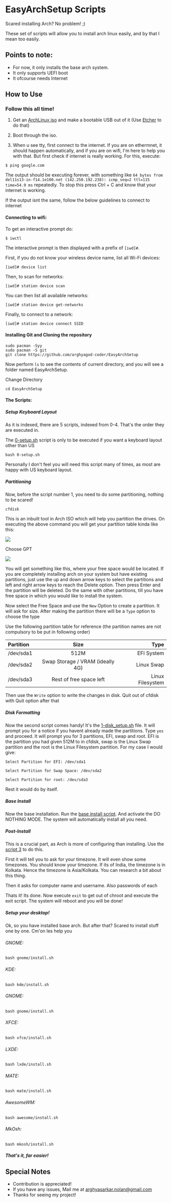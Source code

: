 # EasyArchSetup Scripts

Scared installing Arch? No problem! ;) 

These set of scripts will allow you to install arch linux easily, and by that I mean too easily.

## Points to note:

- For now, it only installs the base arch system.
- It only supports UEFI boot
- It ofcourse needs Internet

## How to Use

### Follow this all time!

1. Get an [ArchLinux iso](https://archlinux.org/download/) and make a bootable USB out of it (Use [Etcher](https://etcher.io) to do that)

2. Boot through the iso.

3. When u see tty, first connect to the internet. If you are on ethermnet, it should happen automatically, and if you are on wifi, I'm here to help you with that. But first check if internet is really working. For this, execute:

```
$ ping google.com
```

The output should be executing forever, with something like `64 bytes from del11s13-in-f14.1e100.net (142.250.192.238): icmp_seq=2 ttl=115 time=54.9 ms` repeatedly. To stop this press Ctrl + C and know that your internet is working. 

If the output isnt the same, follow the below guidelines to connect to internet

#### Connecting to wifi:

To get an interactive prompt do:

```
$ iwctl
```

The interactive prompt is then displayed with a prefix of `[iwd]#`.

First, if you do not know your wireless device name, list all Wi-Fi devices:

```
[iwd]# device list
```

Then, to scan for networks:

```
[iwd]# station device scan
```

You can then list all available networks:

```
[iwd]# station device get-networks
```

Finally, to connect to a network:

```
[iwd]# station device connect SSID
```

#### Installing Git and Cloning the repository

```
sudo pacman -Syy
sudo pacman -S git
git clone https://github.com/arghyagod-coder/EasyArchSetup
```

Now perform `ls` to see the contents of current directory, and you will see a folder named EasyArchSetup.

Change Directory
```
cd EasyArchSetup
```

#### The Scripts:

##### Setup Keyboard Layout

As it is indexed, there are 5 scripts, indexed from 0-4. That's the order they are executed in. 

The [0-setup.sh](/0-setup.sh) script is only to be executed if you want a keyboard layout other than US

```
bash 0-setup.sh
```

Personally I don't feel you will need this script many of times, as most are happy with US keyboard layout.

##### Partitioning

Now, before the script number 1, you need to do some partitioning, nothing to be scared!

```
cfdisk
```

This is an inbuilt tool in Arch ISO which will help you partition the drives. On executing the above command you will get your partition table kinda like this:

![](https://media.geeksforgeeks.org/wp-content/uploads/20190221160330/lab1.png)

Choose GPT

![](https://external-content.duckduckgo.com/iu/?u=https%3A%2F%2Fupload.wikimedia.org%2Fwikipedia%2Fcommons%2Fthumb%2F8%2F85%2FCfdisk_screenshot.png%2F414px-Cfdisk_screenshot.png&f=1&nofb=1)

You will get something like this, where your free space would be located. If you are completely installing arch on your system but have existing partitions, just use the up and down arrow keys to select the partitions and left and right arrow keys to reach the Delete option. Then press Enter and the partition will be deleted. Do the same with other partitions, till you have free space in which you would like to install the system.

Now select the Free Space and use the `New` Option to create a partition. It will ask for size. After making the partition there will be a `Type` option to choose the type

Use the following partition table for reference (the partition names are not compulsory to be put in following order)

| Partition      | Size         | Type         |
| :------------- | :----------: | -----------: |
|  /dev/sda1     | 512M         | EFI System   |
| /dev/sda2      | Swap Storage / VRAM (ideally 4G) | Linux Swap |
| /dev/sda3      | Rest of free space left | Linux Filesystem |

Then use the `Write` option to write the changes in disk. Quit out of cfdisk with Quit option after that

##### Disk Formatting

Now the second script comes handy! It's the [1-disk_setup.sh](/1-disk_setup.sh) file. It will prompt you for a notice if you havent already made the partitions. Type `yes` and proceed. It will prompt you for 3 partitions, EFI, swap and root. EFI is the partition you had given 512M to in cfdisk, swap is the Linux Swap partition and the root is the Linux Filesystem partition. For my case I would give:

```
Select Partition for EFI: /dev/sda1

Select Partition for Swap Space: /dev/sda2

Select Partition for root: /dev/sda3
```

Rest it would do by itself.

##### Base Install

Now the base installation. Run the [base install script](/2-base_install.sh). And activate the DO NOTHING MODE. The system will automatically install all you need.

##### Post-Install

This is a crucial part, as Arch is more of configuring than installing. Use the [script 3](/3-post-base.sh) to do this.

First it will tell you to ask for your timezone. It will even show some timezones. You should know your timezone. If its of India, the timezone is in Kolkata. Hence the timezone is Asia/Kolkata. You can research a bit about this thing.

Then it asks for computer name and username. Also passwords of each

Thats it! Its done. Now execute `exit` to get out of chroot and execute the exit script. The system will reboot and you will be done! 

##### Setup your desktop!

Ok, so you have installed base arch. But after that? Scared to install stuff one by one. Cm'on les help you

###### GNOME:

```
bash gnome/install.sh
```

###### KDE:

```
bash kde/install.sh
```

###### GNOME:

```
bash gnome/install.sh
```

###### XFCE:

```
bash xfce/install.sh
```

###### LXDE:

```
bash lxde/install.sh
```

###### MATE:

```
bash mate/install.sh
```

###### AwesomeWM:

```
bash awesome/install.sh
```

###### MkOsh:

```
bash mkosh/install.sh
```
##### That's it, far easier!

## Special Notes

- Contribution is appreciated! 
- If you have any issues, Mail me at arghyasarkar.nolan@gmail.com
- Thanks for seeing my project!